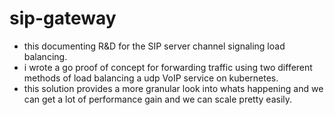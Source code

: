 # sip-gateway

* this documenting R&D for the SIP server channel signaling load balancing.
* i wrote a go proof of concept for forwarding traffic using two different methods of load balancing a udp VoIP service on kubernetes.
* this solution provides a more granular look into whats happening and we can get a lot of performance gain and we can scale pretty easily.